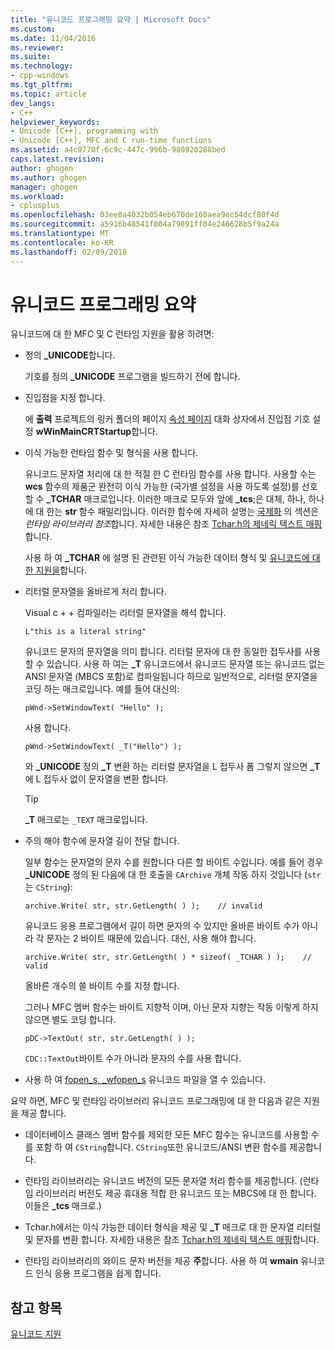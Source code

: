 ```yaml
---
title: "유니코드 프로그래밍 요약 | Microsoft Docs"
ms.custom: 
ms.date: 11/04/2016
ms.reviewer: 
ms.suite: 
ms.technology:
- cpp-windows
ms.tgt_pltfrm: 
ms.topic: article
dev_langs:
- C++
helpviewer_keywords:
- Unicode [C++], programming with
- Unicode [C++], MFC and C run-time functions
ms.assetid: a4c9770f-6c9c-447c-996b-980920288bed
caps.latest.revision: 
author: ghogen
ms.author: ghogen
manager: ghogen
ms.workload:
- cplusplus
ms.openlocfilehash: 03ee8a4032b054eb670de160aea9ec54dcf80f4d
ms.sourcegitcommit: a5916b48541f804a79891ff04e246628b5f9a24a
ms.translationtype: MT
ms.contentlocale: ko-KR
ms.lasthandoff: 02/09/2018
---
```

# <a name="unicode-programming-summary"></a>유니코드 프로그래밍 요약
유니코드에 대 한 MFC 및 C 런타임 지원을 활용 하려면:  
  
-   정의 **_UNICODE**합니다.  
  
     기호를 정의 **_UNICODE** 프로그램을 빌드하기 전에 합니다.  
  
-   진입점을 지정 합니다.  
  
     에 **출력** 프로젝트의 링커 폴더의 페이지 [속성 페이지](../ide/property-pages-visual-cpp.md) 대화 상자에서 진입점 기호 설정 **wWinMainCRTStartup**합니다.  
  
-   이식 가능한 런타임 함수 및 형식을 사용 합니다.  
  
     유니코드 문자열 처리에 대 한 적절 한 C 런타임 함수를 사용 합니다. 사용할 수는 **wcs** 함수의 제품군 완전히 이식 가능한 (국가별 설정을 사용 하도록 설정)를 선호할 수 **_TCHAR** 매크로입니다. 이러한 매크로 모두와 앞에 **_tcs**;은 대체, 하나, 하나에 대 한는 **str** 함수 패밀리입니다. 이러한 함수에 자세히 설명는 [국제화](../c-runtime-library/internationalization.md) 의 섹션은 *런타임 라이브러리 참조*합니다. 자세한 내용은 참조 [Tchar.h의 제네릭 텍스트 매핑](../text/generic-text-mappings-in-tchar-h.md)합니다.  
  
     사용 하 여 **_TCHAR** 에 설명 된 관련된 이식 가능한 데이터 형식 및 [유니코드에 대 한 지원을](../text/support-for-unicode.md)합니다.  
  
-   리터럴 문자열을 올바르게 처리 합니다.  
  
     Visual c + + 컴파일러는 리터럴 문자열을 해석 합니다.  
  
    ```  
    L"this is a literal string"  
    ```  
  
     유니코드 문자의 문자열을 의미 합니다. 리터럴 문자에 대 한 동일한 접두사를 사용할 수 있습니다. 사용 하 여는 **_T** 유니코드에서 유니코드 문자열 또는 유니코드 없는 ANSI 문자열 (MBCS 포함)로 컴파일됩니다 하므로 일반적으로, 리터럴 문자열을 코딩 하는 매크로입니다. 예를 들어 대신의:  
  
    ```  
    pWnd->SetWindowText( "Hello" );  
    ```  
  
     사용 합니다.  
  
    ```  
    pWnd->SetWindowText( _T("Hello") );  
    ```  
  
     와 **_UNICODE** 정의 **_T** 변환 하는 리터럴 문자열을 L 접두사 폼 그렇지 않으면 **_T** 에 L 접두사 없이 문자열을 변환 합니다.  
  
    > [!TIP]
    >  **_T** 매크로는 `_TEXT` 매크로입니다.  
  
-   주의 해야 함수에 문자열 길이 전달 합니다.  
  
     일부 함수는 문자열의 문자 수를 원합니다 다른 할 바이트 수입니다. 예를 들어 경우 **_UNICODE** 정의 된 다음에 대 한 호출을 `CArchive` 개체 작동 하지 것입니다 (`str` 는 `CString`):  
  
    ```  
    archive.Write( str, str.GetLength( ) );    // invalid  
    ```  
  
     유니코드 응용 프로그램에서 길이 하면 문자의 수 있지만 올바른 바이트 수가 아니라 각 문자는 2 바이트 때문에 있습니다. 대신, 사용 해야 합니다.  
  
    ```  
    archive.Write( str, str.GetLength( ) * sizeof( _TCHAR ) );    // valid  
    ```  
  
     올바른 개수의 쓸 바이트 수를 지정 합니다.  
  
     그러나 MFC 멤버 함수는 바이트 지향적 이며, 아닌 문자 지향는 작동 이렇게 하지 않으면 별도 코딩 합니다.  
  
    ```  
    pDC->TextOut( str, str.GetLength( ) );  
    ```  
  
     `CDC::TextOut`바이트 수가 아니라 문자의 수를 사용 합니다.  
  
-   사용 하 여 [fopen_s, _wfopen_s](../c-runtime-library/reference/fopen-s-wfopen-s.md) 유니코드 파일을 열 수 있습니다.  
  
 요약 하면, MFC 및 런타임 라이브러리 유니코드 프로그래밍에 대 한 다음과 같은 지원을 제공 합니다.  
  
-   데이터베이스 클래스 멤버 함수를 제외한 모든 MFC 함수는 유니코드를 사용할 수를 포함 하 여 `CString`합니다. `CString`또한 유니코드/ANSI 변환 함수를 제공합니다.  
  
-   런타임 라이브러리는 유니코드 버전의 모든 문자열 처리 함수를 제공합니다. (런타임 라이브러리 버전도 제공 휴대용 적합 한 유니코드 또는 MBCS에 대 한 합니다. 이들은 **_tcs** 매크로.)  
  
-   Tchar.h에서는 이식 가능한 데이터 형식을 제공 및 **_T** 매크로 대 한 문자열 리터럴 및 문자를 변환 합니다. 자세한 내용은 참조 [Tchar.h의 제네릭 텍스트 매핑](../text/generic-text-mappings-in-tchar-h.md)합니다.  
  
-   런타임 라이브러리의 와이드 문자 버전을 제공 **주**합니다. 사용 하 여 **wmain** 유니코드 인식 응용 프로그램을 쉽게 합니다.  
  
## <a name="see-also"></a>참고 항목  
 [유니코드 지원](../text/support-for-unicode.md)